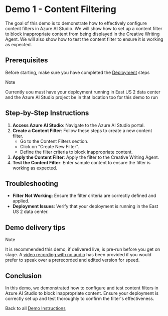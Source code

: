 # Demo 1 - Content Filtering

The goal of this demo is to demonstrate how to effectively configure content filters in Azure AI Studio. We will show how to set up a content filter to block inappropriate content from being displayed in the Creative Writing Agent. We will also show how to test the content filter to ensure it is working as expected.


## Prerequisites
Before starting, make sure you have completed the [Deployment](/session-delivery-resources/README.md#deployment--preparation) steps

> [!NOTE]
> Currently uou must have your deployment running in East US 2 data center and the Azure AI Studio project be in that location too for this demo to run

## Step-by-Step Instructions
1. **Access Azure AI Studio**: Navigate to the Azure AI Studio portal.
2. **Create a Content Filter**: Follow these steps to create a new content filter.
   - Go to the Content Filters section.
   - Click on "Create New Filter".
   - Define the filter criteria to block inappropriate content.
3. **Apply the Content Filter**: Apply the filter to the Creative Writing Agent.
4. **Test the Content Filter**: Enter sample content to ensure the filter is working as expected.

## Troubleshooting

- **Filter Not Working**: Ensure the filter criteria are correctly defined and applied.
- **Deployment Issues**: Verify that your deployment is running in the East US 2 data center.


## Demo delivery tips

> [!NOTE]
> It is recommended this demo, if delivered live, is pre-run before you get on stage. A [video recording with no audio](https://aka.ms/AAs1s40) has been provided if you would prefer to speak over a prerecorded and edited version for speed.


## Conclusion

In this demo, we demonstrated how to configure and test content filters in Azure AI Studio to block inappropriate content. Ensure your deployment is correctly set up and test thoroughly to confirm the filter's effectiveness.



Back to all [Demo Instructions](/session-delivery-resources/README.md#demos)